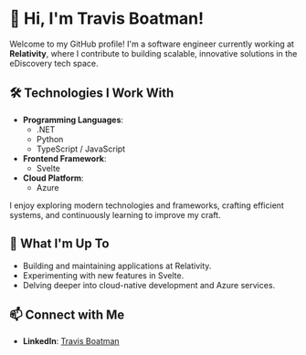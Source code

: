 # 👋 Hi, I'm Travis Boatman!

Welcome to my GitHub profile! I'm a software engineer currently working at **Relativity**, where I contribute to building scalable, innovative solutions in the eDiscovery tech space.

## 🛠️ Technologies I Work With

- **Programming Languages**:  
  - .NET
  - Python
  - TypeScript / JavaScript
- **Frontend Framework**:  
  - Svelte
- **Cloud Platform**:  
  - Azure

I enjoy exploring modern technologies and frameworks, crafting efficient systems, and continuously learning to improve my craft.

## 🌱 What I'm Up To
- Building and maintaining applications at Relativity.
- Experimenting with new features in Svelte.
- Delving deeper into cloud-native development and Azure services.

## 📫 Connect with Me
- **LinkedIn**: [Travis Boatman](https://www.linkedin.com/in/travis-boatman/)
